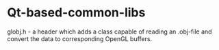 Qt-based-common-libs
====================
globj.h - a header which adds a class capable of reading an .obj-file and convert the data to corresponding OpenGL buffers.
